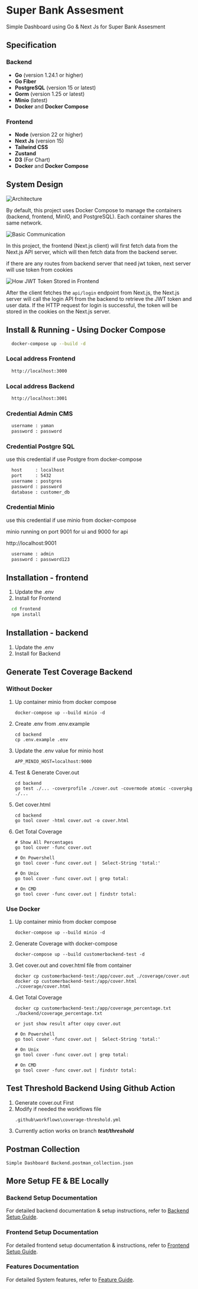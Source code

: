 
# Super Bank Assesment

Simple Dashboard using Go & Next Js for Super Bank Assesment

## Specification
### Backend
- **Go** (version 1.24.1 or higher)
- **Go Fiber** 
- **PostgreSQL** (version 15 or latest)
- **Gorm** (version 1.25 or latest)
- **Minio** (latest)
- **Docker** and **Docker Compose**

### Frontend
- **Node** (version 22 or higher)
- **Next Js** (version 15)
- **Tailwind CSS** 
- **Zustand** 
- **D3** (For Chart) 
- **Docker** and **Docker Compose**

## System Design

![Architecture](/docs/images/architecture_use_docker.png)

By default, this project uses Docker Compose to manage the containers (backend, frontend, MinIO, and PostgreSQL). Each container shares the same network.

![Basic Communication](/docs/images/communication.png)

In this project, the frontend (Next.js client) will first fetch data from the Next.js API server, which will then fetch data from the backend server.

if there are any routes from backend server that need jwt token, next server will use token from cookies

![How JWT Token Stored in Frontend](/docs/images/how_token_stored.png)

After the client fetches the `api/login` endpoint from Next.js, the Next.js server will call the login API from the backend to retrieve the JWT token and user data. If the HTTP request for login is successful, the token will be stored in the cookies on the Next.js server.


## Install & Running - Using Docker Compose

```bash
  docker-compose up --build -d
```
### Local address Frontend
```bash
  http://localhost:3000
```

### Local address Backend
```bash
  http://localhost:3001
```

### Credential Admin CMS
```bash
  username : yaman
  password : password
```
### Credential Postgre SQL
use this credential if use Postgre from docker-compose
```bash
  host     : localhost
  port     : 5432
  username : postgres
  password : password
  database : customer_db
```
### Credential Minio
use this credential if use minio from docker-compose
    
minio running on port 9001 for ui and 9000 for api

http://localhost:9001

```bash
  username : admin
  password : password123
```

## Installation - frontend

1. Update the .env
2. Install for Frontend

```bash
  cd frontend
  npm install
```

## Installation - backend
1. Update the .env
2. Install for Backend

## Generate Test Coverage Backend
### Without Docker
1. Up container minio from docker compose
    ```
    docker-compose up --build minio -d
    ```
2. Create .env from .env.example
    ```
    cd backend
    cp .env.example .env
    ```
3. Update the .env value for minio host
    ```
    APP_MINIO_HOST=localhost:9000
    ```
4. Test & Generate Cover.out
    ```
    cd backend
    go test ./... -coverprofile ./cover.out -covermode atomic -coverpkg ./...
    ```
5. Get cover.html
    ```
    cd backend
    go tool cover -html cover.out -o cover.html
    ```
6. Get Total Coverage
    ```
    # Show All Percentages
    go tool cover -func cover.out

    # On Powershell
    go tool cover -func cover.out |  Select-String 'total:'
    
    # On Unix
    go tool cover -func cover.out | grep total:

    # On CMD
    go tool cover -func cover.out | findstr total:
    ```

### Use Docker

1. Up container minio from docker compose
    ```
    docker-compose up --build minio -d
    ```
1. Generate Coverage with docker-compose
    ```
    docker-compose up --build customerbackend-test -d
    ```
2. Get cover.out and cover.html file from container
    ```
    docker cp customerbackend-test:/app/cover.out ./coverage/cover.out
    docker cp customerbackend-test:/app/cover.html ./coverage/cover.html
    ```
3. Get Total Coverage
    ```
    docker cp customerbackend-test:/app/coverage_percentage.txt ./backend/coverage_percentage.txt

    or just show result after copy cover.out
    
    # On Powershell
    go tool cover -func cover.out |  Select-String 'total:'
    
    # On Unix
    go tool cover -func cover.out | grep total:

    # On CMD
    go tool cover -func cover.out | findstr total:
    ```
## Test Threshold Backend Using Github Action
1. Generate cover.out First
2. Modify if needed the workflows file
    ```
    .github\workflows\coverage-threshold.yml
    ```
3. Currently action works on branch ***test/threshold***

## Postman Collection
```
Simple Dashboard Backend.postman_collection.json
```

## More Setup FE & BE Locally

### Backend Setup Documentation

For detailed backend documentation & setup instructions, refer to [Backend Setup Guide](docs/BE.md).

### Frontend Setup Documentation

For detailed frontend setup documentation & instructions, refer to [Frontend Setup Guide](docs/FE.md).

### Features Documentation

For detailed System features, refer to [Feature Guide](docs/FEATURES.md).
